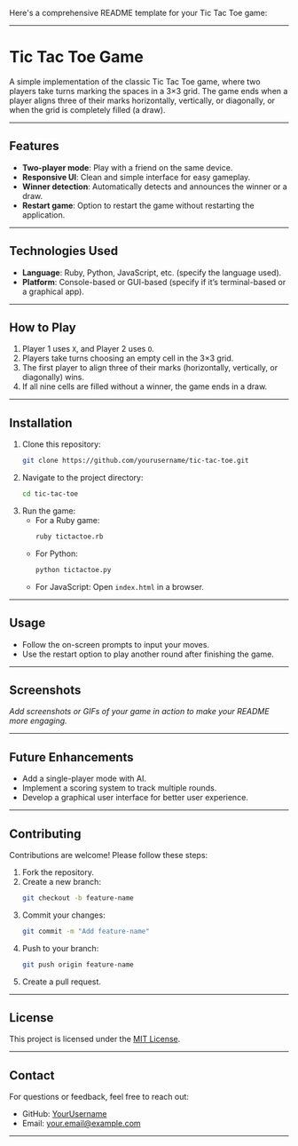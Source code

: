 Here's a comprehensive README template for your Tic Tac Toe game:

---

# **Tic Tac Toe Game**

A simple implementation of the classic Tic Tac Toe game, where two players take turns marking the spaces in a 3×3 grid. The game ends when a player aligns three of their marks horizontally, vertically, or diagonally, or when the grid is completely filled (a draw).

---

## **Features**
- **Two-player mode**: Play with a friend on the same device.
- **Responsive UI**: Clean and simple interface for easy gameplay.
- **Winner detection**: Automatically detects and announces the winner or a draw.
- **Restart game**: Option to restart the game without restarting the application.

---

## **Technologies Used**
- **Language**: Ruby, Python, JavaScript, etc. (specify the language used).
- **Platform**: Console-based or GUI-based (specify if it’s terminal-based or a graphical app).

---

## **How to Play**
1. Player 1 uses `X`, and Player 2 uses `O`.
2. Players take turns choosing an empty cell in the 3×3 grid.
3. The first player to align three of their marks (horizontally, vertically, or diagonally) wins.
4. If all nine cells are filled without a winner, the game ends in a draw.

---

## **Installation**
1. Clone this repository:
   ```bash
   git clone https://github.com/yourusername/tic-tac-toe.git
   ```
2. Navigate to the project directory:
   ```bash
   cd tic-tac-toe
   ```
3. Run the game:
   - For a Ruby game:
     ```bash
     ruby tictactoe.rb
     ```
   - For Python:
     ```bash
     python tictactoe.py
     ```
   - For JavaScript:
     Open `index.html` in a browser.

---

## **Usage**
- Follow the on-screen prompts to input your moves.
- Use the restart option to play another round after finishing the game.

---

## **Screenshots**
_Add screenshots or GIFs of your game in action to make your README more engaging._

---

## **Future Enhancements**
- Add a single-player mode with AI.
- Implement a scoring system to track multiple rounds.
- Develop a graphical user interface for better user experience.

---

## **Contributing**
Contributions are welcome! Please follow these steps:
1. Fork the repository.
2. Create a new branch:
   ```bash
   git checkout -b feature-name
   ```
3. Commit your changes:
   ```bash
   git commit -m "Add feature-name"
   ```
4. Push to your branch:
   ```bash
   git push origin feature-name
   ```
5. Create a pull request.

---

## **License**
This project is licensed under the [MIT License](LICENSE).

---

## **Contact**
For questions or feedback, feel free to reach out:
- GitHub: [YourUsername](https://github.com/yourusername)
- Email: your.email@example.com

---
